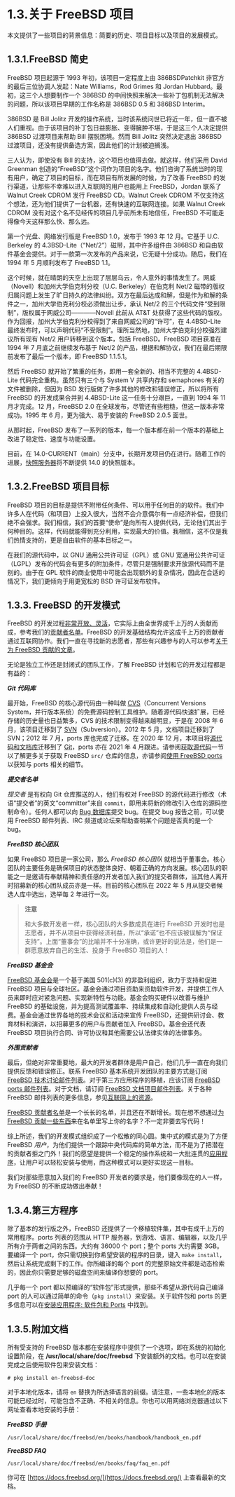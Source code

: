 # 1.3.关于 FreeBSD 项目

本文提供了一些项目的背景信息：简要的历史、项目目标以及项目的发展模式。

## 1.3.1.FreeBSD 简史

FreeBSD 项目起源于 1993 年初，该项目一定程度上由 386BSDPatchkit 非官方的最后三位协调人发起：Nate Williams，Rod Grimes 和 Jordan Hubbard。最初，这三个人想要制作一个 386BSD 的中间快照来解决一些补丁包机制无法解决的问题，所以该项目早期的工作名称是 386BSD 0.5 和 386BSD Interim。

386BSD 是 Bill Jolitz 开发的操作系统，当时该系统问世已将近一年，但一直不被人们重视。由于该项目的补丁包日益膨胀、变得臃肿不堪，于是这三个人决定提供 386BSD 过渡项目来帮助 Bill 摆脱困境。然而 Bill Jolitz 突然决定退出 386BSD 过渡项目，还没有提供备选方案，因此他们的计划被迫搁浅。

三人认为，即使没有 Bill 的支持，这个项目也值得去做。就这样，他们采用 David Greenman 创造的“FreeBSD”这个词作为项目的名字。他们咨询了系统当时的现有用户，确定了项目的目标，而在项目有所发展的时候，为了改善 FreeBSD 的发行渠道，让那些不幸难以进入互联网的用户也能用上 FreeBSD，Jordan 联系了 Walnut Creek CDROM 发行 FreeBSD CD。Walnut Creek CDROM 不仅支持这个想法，还为他们提供了一台机器，还有快速的互联网连接。如果 Walnut Creek CDROM 没有对这个名不见经传的项目几乎前所未有地信任，FreeBSD 不可能走得像今天这样那么快、那么远。

第一个光盘、网络发行版是 FreeBSD 1.0，发布于 1993 年 12 月。它基于 U.C. Berkeley 的 4.3BSD-Lite（“Net/2”）磁带，其中许多组件由 386BSD 和自由软件基金会提供。对于一款第一次发布的产品来说，它无疑十分成功。随后，我们在 1994 年 5 月顺利发布了 FreeBSD 1.1。

这个时候，就在晴朗的天空上出现了层层乌云，令人意外的事情发生了。网威（Novell）和加州大学伯克利分校（U.C. Berkeley）在伯克利 Net/2 磁带的版权归属问题上发生了旷日持久的法律纠纷。双方在最后达成和解，但是作为和解的条件之一，加州大学伯克利分校必须做出让步，承认 Net/2 的三个代码文件“受到限制”，版权属于网威公司————Novell 此前从 AT&T 处获得了这些代码的版权。作为回报，加州大学伯克利分校得到了来自网威公司的“许可”，在 4.4BSD-Lite 最终发布时，可以声明代码“不受限制”。理所当然地，加州大学伯克利分校强烈建议所有现有 Net/2 用户转移到这个版本，包括 FreeBSD。FreeBSD 项目获准在 1994 年 7 月底之前继续发布基于 Net/2 的产品，根据和解协议，我们在最后期限前发布了最后一个版本，即 FreeBSD 1.1.5.1。

然后 FreeBSD 就开始了繁重的任务，即用一套全新的、相当不完整的 4.4BSD-Lite 代码完全重构。虽然只有三个与 System V 共享内存和 semaphores 有关的文件被删除，但因为 BSD 发行版做了许多其他的修改和错误修正，所以将所有 FreeBSD 的开发成果合并到 4.4BSD-Lite 这一任务十分艰巨，一直到 1994 年 11 月才完成。12 月，FreeBSD 2.0 在全球发布，尽管还有些粗糙，但这一版本非常成功。1995 年 6 月，更为强大、易于安装的 FreeBSD 2.0.5 面世。

从那时起，FreeBSD 发布了一系列的版本，每一个版本都在前一个版本的基础上改进了稳定性、速度与功能设置。

目前，在 14.0-CURRENT（main）分支中，长期开发项目仍在进行。随着工作的进展，[快照服务器](https://download.freebsd.org/snapshots/)将不断提供 14.0 的快照版本。

## 1.3.2.FreeBSD 项目目标

FreeBSD 项目的目标是提供不附带任何条件、可以用于任何目的的软件。我们中许多人在代码（和项目）上投入很大，当然不会介意偶尔有一点经济补偿，但我们绝不会强求。我们相信，我们的首要“使命”是向所有人提供代码，无论他们其出于何种目的。这样，代码就能得到充分利用，实现最大的价值。我相信，这不仅是我们热情支持的，更是自由软件的基本目标之一。

在我们的源代码中，以 GNU 通用公共许可证（GPL）或 GNU 宽通用公共许可证（LGPL）发布的代码会有更多的附加条件，尽管只是强制要求开放源代码而不是别的。由于在 GPL 软件的商业使用中可能会出现额外的复杂情况，因此在合适的情况下，我们更倾向于用更宽松的 BSD 许可证发布软件。

## 1.3.3. FreeBSD 的开发模式

FreeBSD 的开发过程[非常开放、灵活](https://docs.freebsd.org/en/books/dev-model/)，它实际上由全世界成千上万的人贡献而成，参考我们的[贡献者名单](https://docs.freebsd.org/en/articles/contributors/)。FreeBSD 的开发基础结构允许这成千上万的贡献者通过互联网协作。我们一直在寻找新的志愿者，那些有兴趣参与的人可以参考[关于为 FreeBSD 贡献的文章](https://docs.freebsd.org/en/articles/contributing/)。

无论是独立工作还是封闭式的团队工作，了解 FreeBSD 计划和它的开发过程都是有益的：

_**Git 代码库**_

最开始，FreeBSD 的核心源代码由一种叫做 [CVS](https://www.nongnu.org/cvs/)（Concurrent Versions System，并行版本系统）的免费源码控制工具维护。随着源代码快速扩展，已经存储的历史量也日益繁多，CVS 的技术限制变得越来越明显，于是在 2008 年 6 月，该项目迁移到了 [SVN](https://subversion.apache.org/)（Subversion）。2012 年 5 月，文档项目迁移到了 SVN；2012 年 7 月，ports 库也完成了迁移。在 2020 年 12 月，本项目将[源代码和文档库](https://www.freebsd.org/status/report-2020-10-2020-12.html#Git-Migration-Working-Group)迁移到了 [Git](https://git-scm.com/)，ports 亦在 2021 年 4 月跟进。请参阅[获取源代码](https://docs.freebsd.org/en/books/handbook/cutting-edge/index.html#synching)一节以了解更多关于获取 FreeBSD `src/` 仓库的信息，亦请参阅[使用 FreeBSD ports](https://docs.freebsd.org/en/books/handbook/ports/index.html#ports-using) 以获知与 ports 相关的细节。

_**提交者名单**_

_提交者_ 是有权向 Git 仓库推送的人，他们有权对 FreeBSD 的源代码进行修改（术语“提交者”的英文“committer”来自 `commit`，即用来将新的修改引入仓库的源码控制命令）。任何人都可以向 [Bug 数据库](https://bugs.freebsd.org/submit/)提交 bug。在提交 bug 报告之前，可以使用 FreeBSD 邮件列表、IRC 频道或论坛来帮助查明某个问题是否真的是一个 bug。

_**FreeBSD 核心团队**_

如果 FreeBSD 项目是一家公司，那么 _FreeBSD 核心团队_ 就相当于董事会。核心团队的主要任务是确保项目的状态整体良好、朝着正确的方向发展。核心团队的职能之一是邀请有奉献精神和责任感的开发者加入我们的提交者群体，当其他人离开时招募新的核心团队成员亦是一样。目前的核心团队在 2022 年 5 月从提交者候选人库中选出，选举每 2 年进行一次。

> **注意**
>
> 和大多数开发者一样，核心团队的大多数成员在进行 FreeBSD 开发时也是志愿者，并不从项目中获得经济利益，所以“承诺”也不应该被误解为“保证支持”。上面“董事会”的比喻并不十分准确，或许更好的说法是，他们是一群愿意放弃自己的生活、投身于 FreeBSD 项目的人！

_**FreeBSD 基金会**_

[FreeBSD 基金会](https://freebsdfoundation.org/)是一个基于美国 501(c)(3) 的非盈利组织，致力于支持和促进 FreeBSD 项目与全球社区。基金会通过项目资助来资助软件开发，并提供工作人员来即时应对紧急问题、实现新特性与功能。基金会购买硬件以改善与维护 FreeBSD 的基础设施，并为提高测试覆盖率、持续集成和自动化提供人员与经费。基金会通过世界各地的技术会议和活动来宣传 FreeBSD，还提供研讨会、教育材料和演讲，以招募更多的用户与贡献者加入 FreeBSD。基金会还代表 FreeBSD 项目执行合同、许可协议和其他需要公认法律实体的法律事务。

_**外围贡献者**_

最后，但绝对非常重要地，最大的开发者群体是用户自己，他们几乎一直在向我们提供反馈和错误修正。联系 FreeBSD 基本系统开发团队的主要方式是订阅 [FreeBSD 技术讨论邮件列表](https://lists.freebsd.org/subscription/freebsd-hackers)。对于第三方应用程序的移植，应该订阅 [FreeBSD ports 邮件列表](https://lists.freebsd.org/subscription/freebsd-ports)。对于文档，请订阅 [FreeBSD 文档项目邮件列表](https://lists.freebsd.org/subscription/freebsd-doc)。关于各种 FreeBSD 邮件列表的更多信息，参见[互联网上的资源](https://docs.freebsd.org/en/books/handbook/eresources/index.html#eresources)。

[FreeBSD 贡献者名单](https://docs.freebsd.org/en/articles/contributors/)是一个长长的名单，并且还在不断增长。现在想不想通过[为 FreeBSD 贡献一些东西](https://docs.freebsd.org/en/articles/contributing/)来在名单里写上你的名字？不一定非要去写代码！

综上所述，我们的开发模式组织成了一个松散的同心圆。集中式的模式是为了方便 FreeBSD _用户_，为他们提供一个跟踪中央代码库的简单方法，而不是为了把潜在的贡献者拒之门外！我们的愿望是提供一个稳定的操作系统和一大批连贯的[应用程序](https://docs.freebsd.org/en/books/handbook/ports/index.html#ports)，让用户可以轻松安装与使用，而这种模式可以更好实现这一目标。

我们对那些愿意加入我们的 FreeBSD 开发者的要求是，他们要像现在的人一样，为 FreeBSD 的不断成功做出奉献！

## 1.3.4.第三方程序

除了基本的发行版之外，FreeBSD 还提供了一个移植软件集，其中有成千上万的常用程序。ports 列表的范围从 HTTP 服务器，到游戏、语言、编辑器，以及几乎所有介于两者之间的东西。大约有 36000 个 port；整个 ports 大约需要 3GB。要编译一个 port，你只需切换到你希望安装的程序的目录，键入 `make install`，然后让系统完成剩下的工作。你所编译的每个 port 的完整原始文件都是动态检索的，因此你只需要足够的磁盘空间来编译你想要的 port。

几乎每一个 port 都以预编译的“软件包”形式提供，那些不希望从源代码自己编译 port 的人可以通过简单的命令（`pkg install`）来安装。关于软件包和 ports 的更多信息可以在[安装应用程序: 软件包和 Ports](https://docs.freebsd.org/en/books/handbook/ports/index.html#ports) 中找到。

## 1.3.5.附加文档

所有受支持的 FreeBSD 版本都在安装程序中提供了一个选项，即在系统的初始化设置阶段，在 **/usr/local/share/doc/freebsd** 下安装额外的文档。也可以在安装完成之后使用软件包来安装文档：

```
# pkg install en-freebsd-doc
```

对于本地化版本，请将 `en` 替换为所选择语言的前缀。请注意，一些本地化的版本可能已经过时，可能包含不正确、不相关的信息。你也可以用网络浏览器通过以下网址查看本地安装的手册：

_**FreeBSD 手册**_

```
/usr/local/share/doc/freebsd/en/books/handbook/handbook_en.pdf
```

_**FreeBSD FAQ**_

```
/usr/local/share/doc/freebsd/en/books/faq/faq_en.pdf
```

你可在 [https://docs.freebsd.org/](https://docs.freebsd.org/) 上查看最新的文档。
